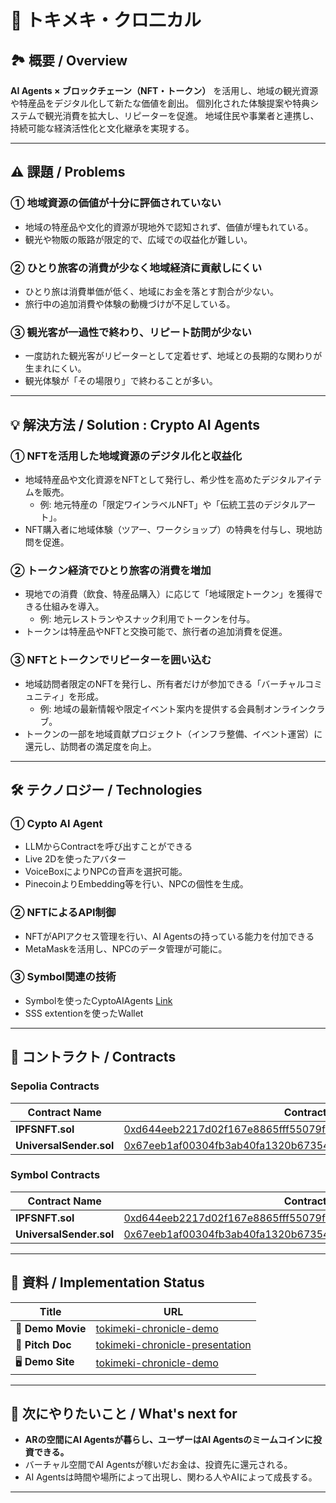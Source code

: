 # 🌟 トキメキ・クロ二カル

## 🏞️ 概要 / Overview
**AI Agents × ブロックチェーン（NFT・トークン）** を活用し、地域の観光資源や特産品をデジタル化して新たな価値を創出。
個別化された体験提案や特典システムで観光消費を拡大し、リピーターを促進。
地域住民や事業者と連携し、持続可能な経済活性化と文化継承を実現する。

---

## ⚠️ 課題 / Problems

### ①  地域資源の価値が十分に評価されていない
- 地域の特産品や文化的資源が現地外で認知されず、価値が埋もれている。
- 観光や物販の販路が限定的で、広域での収益化が難しい。

### ②  ひとり旅客の消費が少なく地域経済に貢献しにくい
- ひとり旅は消費単価が低く、地域にお金を落とす割合が少ない。
- 旅行中の追加消費や体験の動機づけが不足している。

### ③  観光客が一過性で終わり、リピート訪問が少ない
- 一度訪れた観光客がリピーターとして定着せず、地域との長期的な関わりが生まれにくい。
- 観光体験が「その場限り」で終わることが多い。

---

## 💡 解決方法 / Solution : Crypto AI Agents

### ①  NFTを活用した地域資源のデジタル化と収益化
- 地域特産品や文化資源をNFTとして発行し、希少性を高めたデジタルアイテムを販売。
  - 例: 地元特産の「限定ワインラベルNFT」や「伝統工芸のデジタルアート」。
- NFT購入者に地域体験（ツアー、ワークショップ）の特典を付与し、現地訪問を促進。

### ②  トークン経済でひとり旅客の消費を増加
- 現地での消費（飲食、特産品購入）に応じて「地域限定トークン」を獲得できる仕組みを導入。
  - 例: 地元レストランやスナック利用でトークンを付与。
- トークンは特産品やNFTと交換可能で、旅行者の追加消費を促進。

### ③  NFTとトークンでリピーターを囲い込む
- 地域訪問者限定のNFTを発行し、所有者だけが参加できる「バーチャルコミュニティ」を形成。
  - 例: 地域の最新情報や限定イベント案内を提供する会員制オンラインクラブ。
- トークンの一部を地域貢献プロジェクト（インフラ整備、イベント運営）に還元し、訪問者の満足度を向上。

---

## 🛠️ テクノロジー / Technologies

### ①  Cypto AI Agent
- LLMからContractを呼び出すことができる
- Live 2Dを使ったアバター
- VoiceBoxによりNPCの音声を選択可能。
- PinecoinよりEmbedding等を行い、NPCの個性を生成。

### ②  NFTによるAPI制御
- NFTがAPIアクセス管理を行い、AI Agentsの持っている能力を付加できる
- MetaMaskを活用し、NPCのデータ管理が可能に。

### ③  Symbol関連の技術
- Symbolを使ったCyptoAIAgents  [Link](https://youtu.be/agQj5_Lpucc)
- SSS extentionを使ったWallet

---

## 📜 コントラクト / Contracts

###  **Sepolia Contracts**
| Contract Name | Contract Address |
|--------------|----------------------------------------------------------------|
| **IPFSNFT.sol** | [0xd644eeb2217d02f167e8865fff55079fc140e971](https://sepolia.etherscan.io/address/0xd644eeb2217d02f167e8865fff55079fc140e971) |
| **UniversalSender.sol** | [0x67eeb1af00304fb3ab40fa1320b67354ce4d5492011c0cc642887a866b504e8e](https://testnet.bkcscan.com/tx/0x67eeb1af00304fb3ab40fa1320b67354ce4d5492011c0cc642887a866b504e8e) |

###  **Symbol Contracts**
| Contract Name | Contract Address |
|--------------|----------------------------------------------------------------|
| **IPFSNFT.sol** | [0xd644eeb2217d02f167e8865fff55079fc140e971](https://sepolia.etherscan.io/address/0xd644eeb2217d02f167e8865fff55079fc140e971) |
| **UniversalSender.sol** | [0x67eeb1af00304fb3ab40fa1320b67354ce4d5492011c0cc642887a866b504e8e](https://testnet.bkcscan.com/tx/0x67eeb1af00304fb3ab40fa1320b67354ce4d5492011c0cc642887a866b504e8e) |

---

## 📂 資料 / Implementation Status

| Title | URL |
|------|---------------------------------------------------------------------------------|
| 🎥 **Demo Movie** | [tokimeki-chronicle-demo](https://youtu.be/agQj5_Lpucc) |
| 📜 **Pitch Doc** | [tokimeki-chronicle-presentation](https://www.canva.com/design/DAGchHryAAA/sK3Zmk4uzxb20zobgVyPXw/edit) |
| 🖥️ **Demo Site** | [tokimeki-chronicle-demo](https://tokimeki-frontend.vercel.app/) |

---

## 🚀 次にやりたいこと / What's next for

- **ARの空間にAI Agentsが暮らし、ユーザーはAI Agentsのミームコインに投資できる。**
- バーチャル空間でAI Agentsが稼いだお金は、投資先に還元される。
- AI Agentsは時間や場所によって出現し、関わる人やAIによって成長する。

---




